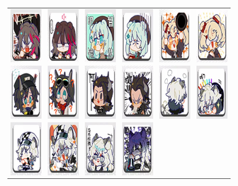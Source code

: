<table border="0">
  <tr>
    <td align="center">
      <img src="../../image/Arknights_interesting_news/interesting_news_01.jpg" height="120" width="120" />
    </td>
    <td align="center">
      <img src="../../image/Arknights_interesting_news/interesting_news_02.jpg" height="120" width="120" />
    </td>
    <td align="center">
      <img src="../../image/Arknights_interesting_news/interesting_news_03.jpg" height="120" width="120" />
    </td>
    <td align="center">
      <img src="../../image/Arknights_interesting_news/interesting_news_04.jpg" height="120" width="120" />
    </td>
    <td align="center">
      <img src="../../image/Arknights_interesting_news/interesting_news_05.jpg" height="120" width="120" />
    </td>
    <td align="center">
      <img src="../../image/Arknights_interesting_news/interesting_news_06.jpg" height="120" width="120" />
    </td>
  </tr>
  <tr>
    <td align="center">
      <img src="../../image/Arknights_interesting_news/interesting_news_07.jpg" height="120" width="120" />
    </td>
    <td align="center">
      <img src="../../image/Arknights_interesting_news/interesting_news_08.jpg" height="120" width="120" />
    </td>
    <td align="center">
      <img src="../../image/Arknights_interesting_news/interesting_news_09.jpg" height="120" width="120" />
    </td>
    <td align="center">
      <img src="../../image/Arknights_interesting_news/interesting_news_10.jpg" height="120" width="120" />
    </td>
    <td align="center">
      <img src="../../image/Arknights_interesting_news/interesting_news_11.jpg" height="120" width="120" />
    </td>
    <td align="center">
      <img src="../../image/Arknights_interesting_news/interesting_news_12.jpg" height="120" width="120" />
    </td>
  </tr>
  <tr>
    <td align="center">
      <img src="../../image/Arknights_interesting_news/interesting_news_13.jpg" height="120" width="120" />
    </td>
    <td align="center">
      <img src="../../image/Arknights_interesting_news/interesting_news_14.jpg" height="120" width="120" />
    </td>
    <td align="center">
      <img src="../../image/Arknights_interesting_news/interesting_news_15.jpg" height="120" width="120" />
    </td>
    <td align="center">
      <img src="../../image/Arknights_interesting_news/interesting_news_16.jpg" height="120" width="120" />
    </td>
  </tr>
</table>
